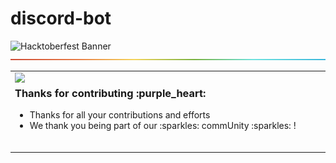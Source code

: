 # discord-bot
![Hacktoberfest Banner](https://api.codinasion.org/hacktoberfest/banner)
<img src="https://raw.githubusercontent.com/codinasion/.github/master/assets/rainbow-hr.png" alt="rainbow hr" width="100%" height="70%">
<table>
  <tr>
    <td>
    <img align="left" src="https://raw.githubusercontent.com/codinasion/.github/master/assets/octocat.png" width="190">
    <h3>Thanks for contributing :purple_heart:</h3>
    <ul>
      <li>Thanks for all your contributions and efforts</li>
      <li>We thank you being part of our :sparkles: commUnity :sparkles: !</li>
    </ul>
    <img width="900" height="0">
    </td>
  </tr>
</table>
